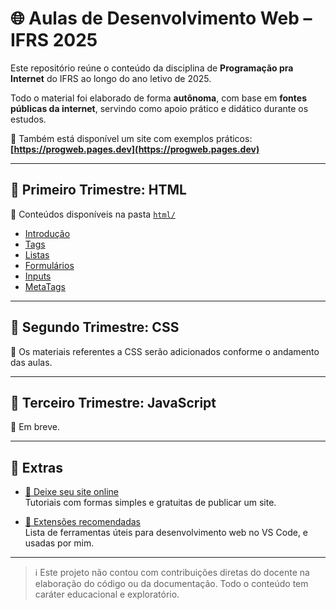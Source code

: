 # 🌐 Aulas de Desenvolvimento Web – IFRS 2025

Este repositório reúne o conteúdo da disciplina de **Programação pra Internet** do IFRS ao longo do ano letivo de 2025.

Todo o material foi elaborado de forma **autônoma**, com base em **fontes públicas da internet**, servindo como apoio prático e didático durante os estudos.

🔗 Também está disponível um site com exemplos práticos:  
**[https://progweb.pages.dev](https://progweb.pages.dev)**

---

## 📘 Primeiro Trimestre: HTML

📁 Conteúdos disponíveis na pasta [`html/`](html/)

- [Introdução](html/Introducao.md)  
- [Tags](html/Tags.md)  
- [Listas](html/Listas.md)  
- [Formulários](html/Formularios.md)  
- [Inputs](html/Input.md)  
- [MetaTags](html/MetaTags.md)

---

## 🎨 Segundo Trimestre: CSS

📌 Os materiais referentes a CSS serão adicionados conforme o andamento das aulas.

---

## 🧠 Terceiro Trimestre: JavaScript

📌 Em breve.

---

## 🧰 Extras

- [🚀 Deixe seu site online](dev/SiteOnline.md)  
  Tutoriais com formas simples e gratuitas de publicar um site.

- [🧩 Extensões recomendadas](dev/Extensoes.md)  
  Lista de ferramentas úteis para desenvolvimento web no VS Code, e usadas por mim.

---

> ℹ️ Este projeto não contou com contribuições diretas do docente na elaboração do código ou da documentação. Todo o conteúdo tem caráter educacional e exploratório.
